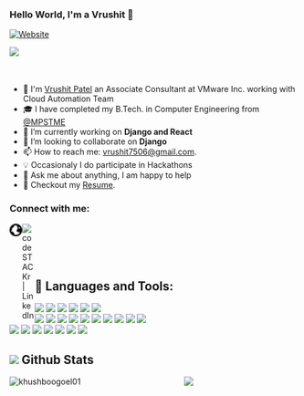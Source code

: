 <!--
### Hi there 👋

**vrushitpatel/vrushitpatel** is a ✨ _special_ ✨ repository because its `README.md` (this file) appears on your GitHub profile.

Here are some ideas to get you started:

- 🔭 I’m currently working on ...
- 🌱 I’m currently learning ...
- 👯 I’m looking to collaborate on ...
- 🤔 I’m looking for help with ...
- 💬 Ask me about ...
- 📫 How to reach me: ...
- 😄 Pronouns: ...
- ⚡ Fun fact: ...
-->

### Hello World, I'm a Vrushit 👋

[![Website](https://img.shields.io/website?label=techvrushit.com&style=for-the-badge&url=https://vrushitpatel.github.io/)](https://vrushitpatel.github.io/)

<!-- ![](https://visitor-badge.glitch.me/badge?page_id=vrushitpatel) -->

<img width="400px" style="margin-right: 40px" src='https://github.com/vrushitpatel/vrushitpatel/blob/main/Source%20code.gif' align='left'>

<br/>
<br/>
<br/>

- 💼 I'm [Vrushit Patel](https://vrushitpatel.github.io/) an Associate Consultant at VMware Inc. working with Cloud Automation Team
- 🎓 I have completed my B.Tech. in Computer Engineering from <a href="https://engineering.nmims.edu/">@MPSTME </a>
- 🔭 I’m currently working on **Django and React**
- 🤝 I’m looking to collaborate on **Django**
- 📫 How to reach me: vrushit7506@gmail.com.
- 💡  Occasionaly I do participate in Hackathons
- 💬 Ask me about anything, I am happy to help
- 📝 Checkout my [Resume](https://github.com/vrushitpatel/vrushitpatel/blob/main/Resume.pdf).

### Connect with me:

[<img align="left" alt="codeSTACKr.com" width="22px" src="https://raw.githubusercontent.com/iconic/open-iconic/master/svg/globe.svg" />][website]
[<img align="left" alt="codeSTACKr | LinkedIn" width="22px" src="https://cdn.jsdelivr.net/npm/simple-icons@v3/icons/linkedin.svg" />][linkedin]

<br/>
<br/>

<br/>
<br/>

## 🚀 Languages and Tools:

<p align="left"> 
    <img src="https://img.icons8.com/color/48/000000/c-programming.png"/>
    <img src="https://img.icons8.com/color/48/000000/c-plus-plus-logo.png"/>
    <img src="https://img.icons8.com/color/48/000000/java-coffee-cup-logo.png"/>
    <img src="https://img.icons8.com/color/48/000000/python.png"/>
    <img src="https://img.icons8.com/color/48/000000/selenium-test-automation.png"/>
    <img src="https://img.icons8.com/color/50/000000/git.png"/>
    <br/>
    <img src="https://img.icons8.com/color/48/000000/html-5--v1.png"/>
    <img src="https://img.icons8.com/color/48/000000/css3.png"/>
    <img src="https://img.icons8.com/color/48/000000/sass.png"/>
    <img src="https://img.icons8.com/color/48/000000/bootstrap.png"/> 
    <img src="https://img.icons8.com/color/48/000000/javascript--v1.png"/>
    <img src="https://img.icons8.com/offices/50/000000/php-logo.png"/>
    <img src="https://img.icons8.com/fluent/50/000000/mysql-logo.png"/>
    <img src="https://img.icons8.com/color/48/000000/firebase.png"/>
    <img src="https://img.icons8.com/color/48/000000/django.png"/>
    <img src="https://img.icons8.com/color/48/000000/react-native.png"/>
    <br/>
    <img src="https://img.icons8.com/color/48/000000/visual-studio-code-2019.png"/>
    <img src="https://img.icons8.com/color/48/000000/pycharm.png"/>
    <img src="https://img.icons8.com/material-outlined/48/000000/github.png"/>
    <img src="https://img.icons8.com/fluency/48/000000/arduino.png"/>
    <img src="https://img.icons8.com/color/48/000000/adobe-photoshop--v1.png"/>
    <img src="https://img.icons8.com/color/48/000000/adobe-premiere-pro--v1.png"/>
    <img src="https://img.icons8.com/color/48/000000/adobe-illustrator--v1.png"/>
</p>

## <img src="https://img.icons8.com/ios-glyphs/30/000000/combo-chart--v2.png"/> Github Stats

<p align="center">
<img align="left" src="https://github-readme-stats.vercel.app/api/top-langs?username=vrushitpatel&show_icons=true&locale=en&layout=compact" alt="khushboogoel01" />
</p>

<p align="center">
    <img height="180em" src="https://github-readme-stats.vercel.app/api?username=vrushitpatel&show_icons=true&hide_border=true&&count_private=true&include_all_commits=true" />
</p>

[website]: https://vrushitpatel.github.io/
[linkedin]: https://www.linkedin.com/in/vrushit-patel/
